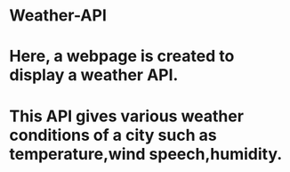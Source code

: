 # Weather-API
# Here, a webpage is created to display a weather API.
# This API gives various weather conditions of a city such as temperature,wind speech,humidity.
